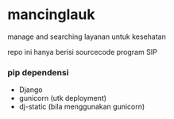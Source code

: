 # mancinglauk
manage and searching layanan untuk kesehatan

repo ini hanya berisi sourcecode program SIP

### pip dependensi
- Django
- gunicorn (utk deployment)
- dj-static (bila menggunakan gunicorn)

